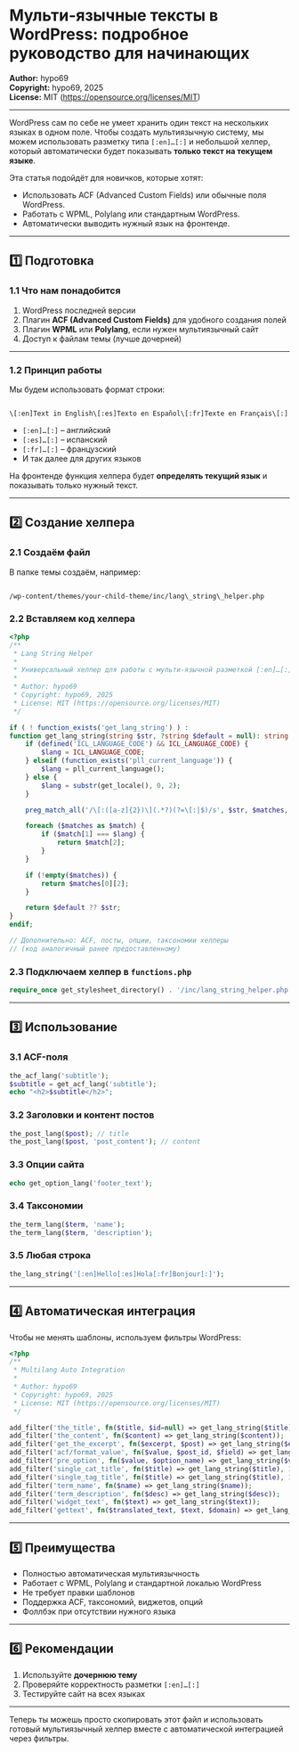 
# Мульти-язычные тексты в WordPress: подробное руководство для начинающих

**Author:** hypo69  
**Copyright:** hypo69, 2025  
**License:** MIT (https://opensource.org/licenses/MIT)

---

WordPress сам по себе не умеет хранить один текст на нескольких языках в одном поле. Чтобы создать мультиязычную систему, мы можем использовать разметку типа `[:en]…[:]` и небольшой хелпер, который автоматически будет показывать **только текст на текущем языке**.  

Эта статья подойдёт для новичков, которые хотят:

- Использовать ACF (Advanced Custom Fields) или обычные поля WordPress.  
- Работать с WPML, Polylang или стандартным WordPress.  
- Автоматически выводить нужный язык на фронтенде.  

---

## 1️⃣ Подготовка

### 1.1 Что нам понадобится

1. WordPress последней версии  
2. Плагин **ACF (Advanced Custom Fields)** для удобного создания полей  
3. Плагин **WPML** или **Polylang**, если нужен мультиязычный сайт  
4. Доступ к файлам темы (лучше дочерней)  

---

### 1.2 Принцип работы

Мы будем использовать формат строки:

```

\[:en]Text in English\[:es]Texto en Español\[:fr]Texte en Français\[:]

```

- `[:en]…[:]` – английский  
- `[:es]…[:]` – испанский  
- `[:fr]…[:]` – французский  
- И так далее для других языков  

На фронтенде функция хелпера будет **определять текущий язык** и показывать только нужный текст.

---

## 2️⃣ Создание хелпера

### 2.1 Создаём файл

В папке темы создаём, например:

```

/wp-content/themes/your-child-theme/inc/lang\_string\_helper.php

````

### 2.2 Вставляем код хелпера

```php
<?php
/**
 * Lang String Helper
 *
 * Универсальный хелпер для работы с мульти-язычной разметкой [:en]…[:]
 *
 * Author: hypo69
 * Copyright: hypo69, 2025
 * License: MIT (https://opensource.org/licenses/MIT)
 */

if ( ! function_exists('get_lang_string') ) :
function get_lang_string(string $str, ?string $default = null): string {
    if (defined('ICL_LANGUAGE_CODE') && ICL_LANGUAGE_CODE) {
        $lang = ICL_LANGUAGE_CODE;
    } elseif (function_exists('pll_current_language')) {
        $lang = pll_current_language();
    } else {
        $lang = substr(get_locale(), 0, 2);
    }

    preg_match_all('/\[:([a-z]{2})\](.*?)(?=\[:|$)/s', $str, $matches, PREG_SET_ORDER);

    foreach ($matches as $match) {
        if ($match[1] === $lang) {
            return $match[2];
        }
    }

    if (!empty($matches)) {
        return $matches[0][2];
    }

    return $default ?? $str;
}
endif;

// Дополнительно: ACF, посты, опции, таксономии хелперы
// (код аналогичный ранее предоставленному)
````

### 2.3 Подключаем хелпер в `functions.php`

```php
require_once get_stylesheet_directory() . '/inc/lang_string_helper.php';
```

---

## 3️⃣ Использование

### 3.1 ACF-поля

```php
the_acf_lang('subtitle');
$subtitle = get_acf_lang('subtitle');
echo "<h2>$subtitle</h2>";
```

### 3.2 Заголовки и контент постов

```php
the_post_lang($post); // title
the_post_lang($post, 'post_content'); // content
```

### 3.3 Опции сайта

```php
echo get_option_lang('footer_text');
```

### 3.4 Таксономии

```php
the_term_lang($term, 'name');
the_term_lang($term, 'description');
```

### 3.5 Любая строка

```php
the_lang_string('[:en]Hello[:es]Hola[:fr]Bonjour[:]');
```

---

## 4️⃣ Автоматическая интеграция

Чтобы не менять шаблоны, используем фильтры WordPress:

```php
<?php
/**
 * Multilang Auto Integration
 *
 * Author: hypo69
 * Copyright: hypo69, 2025
 * License: MIT (https://opensource.org/licenses/MIT)
 */

add_filter('the_title', fn($title, $id=null) => get_lang_string($title), 10, 2);
add_filter('the_content', fn($content) => get_lang_string($content));
add_filter('get_the_excerpt', fn($excerpt, $post) => get_lang_string($excerpt), 10, 2);
add_filter('acf/format_value', fn($value, $post_id, $field) => get_lang_string($value), 10, 3);
add_filter('pre_option', fn($value, $option_name) => get_lang_string($value), 10, 2);
add_filter('single_cat_title', fn($title) => get_lang_string($title), 10, 1);
add_filter('single_tag_title', fn($title) => get_lang_string($title), 10, 1);
add_filter('term_name', fn($name) => get_lang_string($name));
add_filter('term_description', fn($desc) => get_lang_string($desc));
add_filter('widget_text', fn($text) => get_lang_string($text));
add_filter('gettext', fn($translated_text, $text, $domain) => get_lang_string($translated_text), 10, 3);
```

---

## 5️⃣ Преимущества

* Полностью автоматическая мультиязычность
* Работает с WPML, Polylang и стандартной локалью WordPress
* Не требует правки шаблонов
* Поддержка ACF, таксономий, виджетов, опций
* Фоллбэк при отсутствии нужного языка

---

## 6️⃣ Рекомендации

1. Используйте **дочернюю тему**
2. Проверяйте корректность разметки `[:en]…[:]`
3. Тестируйте сайт на всех языках

---

Теперь ты можешь просто скопировать этот файл и использовать готовый мультиязычный хелпер вместе с автоматической интеграцией через фильтры.
